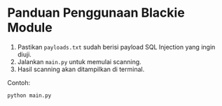 # Panduan Penggunaan Blackie Module

1. Pastikan `payloads.txt` sudah berisi payload SQL Injection yang ingin diuji.
2. Jalankan `main.py` untuk memulai scanning.
3. Hasil scanning akan ditampilkan di terminal.

Contoh:

```bash
python main.py

